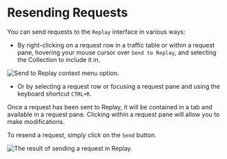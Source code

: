 # Resending Requests

You can send requests to the `Replay` interface in various ways:

- By right-clicking on a request row in a traffic table or within a request pane, hovering your mouse cursor over `Send to Replay`, and selecting the Collection to include it in.

<img alt="Send to Replay context menu option." src="/_images/send_to_replay.png" center>

- Or by selecting a request row or focusing a request pane and using the keyboard shortcut `CTRL+R`.

Once a request has been sent to Replay, it will be contained in a tab and available in a request pane. Clicking within a request pane will allow you to make modifications.

To resend a request, simply click on the `Send` button.

<img alt="The result of sending a request in Replay." src="/_images/replay_request_send.png" center>
